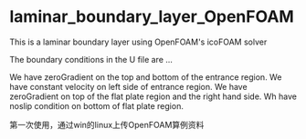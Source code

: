 # laminar_boundary_layer_OpenFOAM
This is a laminar boundary layer using OpenFOAM's icoFOAM solver

The boundary conditions in the U file are ...

We have zeroGradient on the top and bottom of the entrance region.
We have constant velocity on left side of entrance region.
We have zeroGradient on top of the flat plate region and the right hand side.
Wh have noslip condition on bottom of flat plate region.



第一次使用，通过win的linux上传OpenFOAM算例资料
